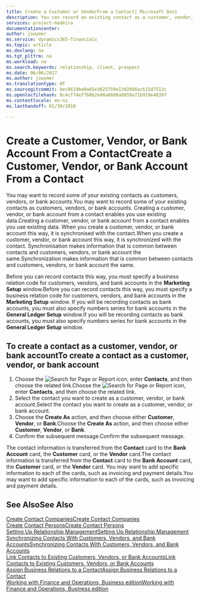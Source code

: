 ```yaml
---
title: Create a Customer or VendorFrom a Contact| Microsoft Docs
description: You can record an existing contact as a customer, vendor, or bank account using existing data and specifying a business relationship.
services: project-madeira
documentationcenter: 
author: jswymer
ms.service: dynamics365-financials
ms.topic: article
ms.devlang: na
ms.tgt_pltfrm: na
ms.workload: na
ms.search.keywords: relationship, client, prospect
ms.date: 06/06/2017
ms.author: jswymer
ms.translationtype: HT
ms.sourcegitcommit: bec0619be0a65e3625759e13d2866ac615d7513c
ms.openlocfilehash: 0c4cf74ef7b0b2e48a8608a0859a71b919e46397
ms.contentlocale: en-nz
ms.lasthandoff: 01/30/2018

---
```

# <a name="create-a-customer-vendor-or-bank-account-from-a-contact"></a><span data-ttu-id="18651-103">Create a Customer, Vendor, or Bank Account From a Contact</span><span class="sxs-lookup"><span data-stu-id="18651-103">Create a Customer, Vendor, or Bank Account From a Contact</span></span>
<span data-ttu-id="18651-104">You may want to record some of your existing contacts as customers, vendors, or bank accounts.</span><span class="sxs-lookup"><span data-stu-id="18651-104">You may want to record some of your existing contacts as customers, vendors, or bank accounts.</span></span> <span data-ttu-id="18651-105">Creating a customer, vendor, or bank account from a contact enables you use existing data.</span><span class="sxs-lookup"><span data-stu-id="18651-105">Creating a customer, vendor, or bank account from a contact enables you use existing data.</span></span> <span data-ttu-id="18651-106">When you create a customer, vendor, or bank account this way, it is synchronised with the contact.</span><span class="sxs-lookup"><span data-stu-id="18651-106">When you create a customer, vendor, or bank account this way, it is synchronized with the contact.</span></span> <span data-ttu-id="18651-107">Synchronisation makes information that is common between contacts and customers, vendors, or bank account the same.</span><span class="sxs-lookup"><span data-stu-id="18651-107">Synchronization makes information that is common between contacts and customers, vendors, or bank account the same.</span></span>

<span data-ttu-id="18651-108">Before you can record contacts this way, you must specify a business relation code for customers, vendors, and bank accounts in the **Marketing Setup** window.</span><span class="sxs-lookup"><span data-stu-id="18651-108">Before you can record contacts this way, you must specify a business relation code for customers, vendors, and bank accounts in the **Marketing Setup** window.</span></span> <span data-ttu-id="18651-109">If you will be recording contacts as bank accounts, you must also specify numbers series for bank accounts in the **General Ledger Setup** window.</span><span class="sxs-lookup"><span data-stu-id="18651-109">If you will be recording contacts as bank accounts, you must also specify numbers series for bank accounts in the **General Ledger Setup** window.</span></span>

## <a name="to-create-a-contact-as-a-customer-vendor-or-bank-account"></a><span data-ttu-id="18651-110">To create a contact as a customer, vendor, or bank account</span><span class="sxs-lookup"><span data-stu-id="18651-110">To create a contact as a customer, vendor, or bank account</span></span>
1. <span data-ttu-id="18651-111">Choose the ![Search for Page or Report](media/ui-search/search_small.png "Search for Page or Report icon") icon, enter **Contacts**, and then choose the related link.</span><span class="sxs-lookup"><span data-stu-id="18651-111">Choose the ![Search for Page or Report](media/ui-search/search_small.png "Search for Page or Report icon") icon, enter **Contacts**, and then choose the related link.</span></span>
2. <span data-ttu-id="18651-112">Select the contact you want to create as a customer, vendor, or bank account.</span><span class="sxs-lookup"><span data-stu-id="18651-112">Select the contact you want to create as a customer, vendor, or bank account.</span></span>
3. <span data-ttu-id="18651-113">Choose the **Create As** action, and then choose either **Customer**, **Vendor**, or **Bank**.</span><span class="sxs-lookup"><span data-stu-id="18651-113">Choose the **Create As** action, and then choose either **Customer**, **Vendor**, or **Bank**.</span></span>
4. <span data-ttu-id="18651-114">Confirm the subsequent message.</span><span class="sxs-lookup"><span data-stu-id="18651-114">Confirm the subsequent message.</span></span>

<span data-ttu-id="18651-115">The contact information is transferred from the **Contact** card to the **Bank Account** card, the **Customer** card, or the **Vendor** card.</span><span class="sxs-lookup"><span data-stu-id="18651-115">The contact information is transferred from the **Contact** card to the **Bank Account** card, the **Customer** card, or the **Vendor** card.</span></span> <span data-ttu-id="18651-116">You may want to add specific information to each of the cards, such as invoicing and payment details.</span><span class="sxs-lookup"><span data-stu-id="18651-116">You may want to add specific information to each of the cards, such as invoicing and payment details.</span></span>

## <a name="see-also"></a><span data-ttu-id="18651-117">See Also</span><span class="sxs-lookup"><span data-stu-id="18651-117">See Also</span></span>
[<span data-ttu-id="18651-118">Create Contact Companies</span><span class="sxs-lookup"><span data-stu-id="18651-118">Create Contact Companies</span></span>](marketing-create-contact-companies.md)  
[<span data-ttu-id="18651-119">Create Contact Persons</span><span class="sxs-lookup"><span data-stu-id="18651-119">Create Contact Persons</span></span>](marketing-create-contact-persons.md)  
[<span data-ttu-id="18651-120">Setting Up Relationship Management</span><span class="sxs-lookup"><span data-stu-id="18651-120">Setting Up Relationship Management</span></span>](marketing-setup-marketing.md)  
[<span data-ttu-id="18651-121">Synchronizing Contacts With Customers, Vendors, and Bank Accounts</span><span class="sxs-lookup"><span data-stu-id="18651-121">Synchronizing Contacts With Customers, Vendors, and Bank Accounts</span></span>](marketing-synchronize-contacts-customers-vendors-bank-accounts.md)  
[<span data-ttu-id="18651-122">Link Contacts to Existing Customers, Vendors, or Bank Accounts</span><span class="sxs-lookup"><span data-stu-id="18651-122">Link Contacts to Existing Customers, Vendors, or Bank Accounts</span></span>](marketing-how-link-contact.md)  
[<span data-ttu-id="18651-123">Assign Business Relations to a Contact</span><span class="sxs-lookup"><span data-stu-id="18651-123">Assign Business Relations to a Contact</span></span>](marketing-business-relations.md#AssignBusRelContact)  
[<span data-ttu-id="18651-124">Working with Finance and Operations, Business edition</span><span class="sxs-lookup"><span data-stu-id="18651-124">Working with Finance and Operations, Business edition</span></span>](ui-work-product.md)

